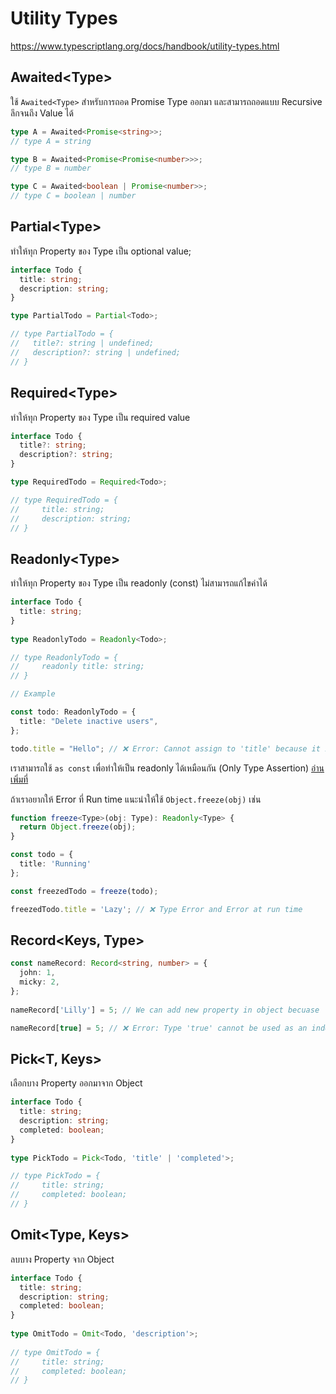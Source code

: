 # Utility Types

https://www.typescriptlang.org/docs/handbook/utility-types.html


## Awaited<Type\> 

ใช้ `Awaited<Type>` สำหรับการถอด Promise Type ออกมา และสามารถถอดแบบ Recursive ลึกจนถึง Value ได้

```typescript
type A = Awaited<Promise<string>>;
// type A = string

type B = Awaited<Promise<Promise<number>>>;
// type B = number

type C = Awaited<boolean | Promise<number>>;
// type C = boolean | number
```

## Partial<Type\>

ทำให้ทุก Property ของ Type เป็น optional value;

```typescript
interface Todo {
  title: string;
  description: string;
}

type PartialTodo = Partial<Todo>;

// type PartialTodo = {
//   title?: string | undefined;
//   description?: string | undefined;
// }
```

## Required<Type\>

ทำให้ทุก Property ของ Type เป็น required value 

```typescript
interface Todo {
  title?: string;
  description?: string;
}

type RequiredTodo = Required<Todo>;

// type RequiredTodo = {
//     title: string;
//     description: string;
// }
```

## Readonly<Type\>

ทำให้ทุก Property ของ Type เป็น readonly (const) ไม่สามารถแก้ไขค่าได้

```typescript
interface Todo {
  title: string;
}
 
type ReadonlyTodo = Readonly<Todo>;

// type ReadonlyTodo = {
//     readonly title: string;
// }

// Example

const todo: ReadonlyTodo = {
  title: "Delete inactive users",
};

todo.title = "Hello"; // ❌ Error: Cannot assign to 'title' because it is a read-only property
```

เราสามารถใช้ `as const` เพื่อทำให้เป็น readonly ได้เหมือนกัน (Only Type Assertion) [อ่านเพิ่มที่](/docs/everyday-types/type-assertions)

ถ้าเราอยากให้ Error ที่ Run time แนะนำให้ใช้ `Object.freeze(obj)` เช่น

```typescript
function freeze<Type>(obj: Type): Readonly<Type> {
  return Object.freeze(obj);
}

const todo = {
  title: 'Running'
};

const freezedTodo = freeze(todo);

freezedTodo.title = 'Lazy'; // ❌ Type Error and Error at run time
```

## Record<Keys, Type>

```typescript
const nameRecord: Record<string, number> = {
  john: 1,
  micky: 2,
};
 
nameRecord['Lilly'] = 5; // We can add new property in object becuase 'Lilly' is string

nameRecord[true] = 5; // ❌ Error: Type 'true' cannot be used as an index type
```

## Pick<T, Keys>

เลือกบาง Property ออกมาจาก Object

```typescript
interface Todo {
  title: string;
  description: string;
  completed: boolean;
}
 
type PickTodo = Pick<Todo, 'title' | 'completed'>;

// type PickTodo = {
//     title: string;
//     completed: boolean;
// }
```

## Omit<Type, Keys>

ลบบาง Property จาก Object

```typescript
interface Todo {
  title: string;
  description: string;
  completed: boolean;
}
 
type OmitTodo = Omit<Todo, 'description'>;
 
// type OmitTodo = {
//     title: string;
//     completed: boolean;
// }
```
